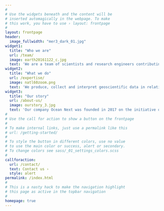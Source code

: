 ```yaml
---
#
# Use the widgets beneath and the content will be
# inserted automagically in the webpage. To make
# this work, you have to use › layout: frontpage
#
layout: frontpage
header:
  image_fullwidth: "mer3_dark_01.jpg"
widget1:
  title: "Who we are"
  url: /team/
  image: earth20161122_c.jpg
  text: 'We are a team of scientists and research engineers contributing to fundamental and applied research projects on the oceans and inland waters. [...]'
widget2:
  title: "What we do"
  url: /expertise/
  image: natl60zoom.png
  text: 'We produce, collect and interpret geoscientific data in relation to the ocean and inland waters. [...]'
widget3:
  title: "Our story"
  url: /about-us/
  image: ourstory_3.jpg
  text: 'Our company Ocean Next was founded in 2017 on the initiative of Jacques Verron, oceanographer and expert in data assimilation for  operational oceanography. [...]'
#
# Use the call for action to show a button on the frontpage
#
# To make internal links, just use a permalink like this
# url: /getting-started/
#
# To style the button in different colors, use no value
# to use the main color or success, alert or secondary.
# To change colors see sass/_01_settings_colors.scss
#
callforaction:
  url: /contact/
  text: Contact us ›
  style: alert
permalink: /index.html
#
# This is a nasty hack to make the navigation highlight
# this page as active in the topbar navigation
#
homepage: true
---
```

